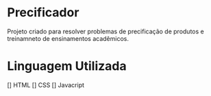 # Precificador

Projeto criado para resolver problemas de precificação de produtos e treinamneto de ensinamentos acadêmicos.

# Linguagem Utilizada

[] HTML
[] CSS
[] Javacript
